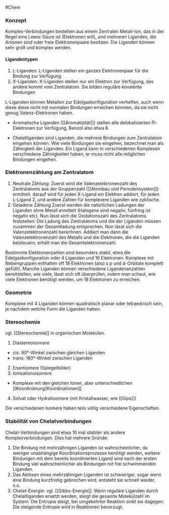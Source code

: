 #Chem 

### Konzept

Komplex-Verbindungen bestehen aus einem Zentralen Metall-Ion, das in der Regel eine Lewis-Säure ist (Elektronen will), und mehreren Liganden, die Anionen sind oder freie Elektronenpaare besitzen. Die Liganden können sehr groß und komplex werden.

#### Ligandentypen

1. L-Liganden: L-Liganden stellen ein ganzes Elektronenpaar für die Bindung zur Verfügung
2. X-Liganden: X-Liganden stellen nur ein Elektron zur Verfügung, das andere kommt vom Zentralatom. Sie bilden reguläre kovalente Bindungen

L-Liganden können Metallen zur Edelgaskonfiguration verhelfen, auch wenn diese diese nicht mit normalen Bindungen erreichen könnten, da sie nicht genug Valenz-Elektronen haben.

- Aromatische Liganden ([[Aromatizität]]) stellen alle delokalisierten Pi-Elektronen zur Verfügung, Benzol also etwa 6.

- Chelatliganden sind Liganden, die mehrere Bindungen zum Zentralatom eingehen können. Wie viele Bindungen sie eingehen, bezechnet man als Zähnigkeit der Liganden. Ein Ligand kann in verschiedenen Komplexen verschiedene Zähnigkeiten haben, er muss nicht alle möglichen Bindungen eingehen.

### Elektronenzählung am Zentralatom

1. Neutrale Zählung:
Zuerst wird die Valenzelektronenzahl des Zentralatoms aus der Gruppenzahl ([[Atombau und Periodensystem]]) ermittelt. darauf wird für jeden X-Ligand ein Elektron addiert, für jeden L-Ligand 2, und andere Zahlen für komplexere Liganden wie zyklische.
2. Geladene Zählung
Zuerst werden die natürlichen Ladungen der Liganden ohne Metall ermittelt (Halogene sind negativ, fünfring ist negativ etc). Nun lässt sich die Oxidationszahl des Zentralatoms feststellen: Die Ladung des Zentralatoms und die der Liganden müssen zusammen der Gesamtladung entsprechen. Nun lässt sich die Valenzelektronenzahl berechnen. Addiert man dann die Valenzelektronenzahl des Metalls und die Elektronen, die die Liganden beisteuern, erhält man die Gesamtelektronenzahl. 

Bestimmte Elektronenzahlen sind besonders stabil, etwa die Edelgaskonfiguration oder 4 Liganden und 16 Elektronen. Komplexe mit Nebengruppen enthalten oft 18 Elektronen (also s p und d-Orbitale komplett gefüllt). Manche Liganden können verschiedene Ligandenanzahlen bereitstellen, wie viele, lässt sich oft überprüfen, indem man schaut, wie viele Elektronen benötigt werden, um 18 Elektronen zu erreichen.

### Geometrie

Komplexe mit 4 Liganden können quadratisch planar oder tetraedrisch sein, je nachdem welche Form die Liganden haben.

### Stereochemie

vgl. [[Stereochemie]] in organischen Molekülen.

1. Diastereoisomere
- cis: 90°-Winkel zwischen gleichen Liganden
- trans: 180°-Winkel zwischen Liganden
2. Enantiomere (Spiegelbilder)
3. Ionisationsisomere
- Komplexe mit den gleichen Ionen, aber unterschiedlichen [[Koordinierung|Koordinationen]]
4. Solvat oder Hydratisomere (mit Kristallwasser, wie [[Gips]])

Die verschiedenen Isomere haben teils völlig verschiedene Eigenschaften.

### Stabilität von Chelatverbindungen

Chelat-Verbindungen sind etwa 10 mal stabiler als andere Komplexverbindungen. 
Dies hat mehrere Gründe:

1. Die Bindung mit mehrzähnigen Liganden ist wahrscheinlicher, da weniger unabhängige Koordinationsprozesse benötigt werden, weitere Bindungen mit dem bereits koordinierten Ligand sind nach der ersten Bindung viel wahrscheinlicher als Bindungen mit frei schwimmenden Liganden. 
2. Das Ablösen eines mehrzähnigen Liganden ist schwieriger, sogar wenn eine Bindung kurzfristig gebrochen wird, entsteht sie schnell wieder, s.o.
3. Chelat-Energie: vgl. [[Gibbs-Energie]]. Wenn reguläre Liganden durch Chelatliganden ersetzt werden, steigt die gesamte Molekülzahl im System: Die Entropie steigt, bei umgekehrter Reaktion sinkt sie dagegen. Die steigende Entropie wird in Reaktionen bevorzugt.